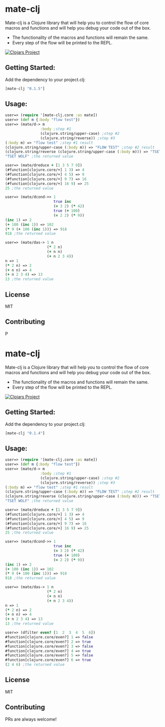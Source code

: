# mate-clj


Mate-clj is a Clojure library that will help you to control the flow of core macros and functions and will help you debug your code out of the box.


*  The functionality of the macros and functions will remain the same.
*  Every step of the flow will be printed to the REPL.

[![Clojars Project](https://img.shields.io/clojars/v/mate-clj.svg)](https://clojars.org/mate-clj)


## Getting Started:

Add the dependency to your project.clj:
```clojure
[mate-clj "0.1.5"]
```

## Usage:

```clojure
user=> (require '[mate-clj.core :as mate])
user=> (def m {:body "flow test"})
user=> (mate/d-> m
                :body ;step #1
                (clojure.string/upper-case) ;step #2
                (clojure.string/reverse)) ;step #3
(:body m) => "flow test" ;step #1 result 
(clojure.string/upper-case (:body m)) => "FLOW TEST" ;step #2 result
(clojure.string/reverse (clojure.string/upper-case (:body m))) => "TSET WOLF" ;step #3 result
"TSET WOLF" ;the returned value

user=> (mate/dreduce + [1 3 5 7 9])
(#function[clojure.core/+] 1 3) => 4
(#function[clojure.core/+] 4 5) => 9
(#function[clojure.core/+] 9 7) => 16
(#function[clojure.core/+] 16 9) => 25
25 ;the returned value

user=> (mate/dcond->> 1
                      true inc
                      (= 3 2) (* 42)
                      true (+ 100)
                      (= 2 2) (* 9))
(inc 1) => 2
(+ 100 (inc 1)) => 102
(* 9 (+ 100 (inc 1))) => 918
918 ;the returned value

user=> (mate/das-> 1 n
                   (* 2 n)
                   (+ n n)
                   (+ n 2 3 4))
n => 1
(* 2 n) => 2
(+ n n) => 4
(+ n 2 3 4) => 13
13 ;the returned value


```


License
----

MIT



## Contributing
P
# mate-clj


Mate-clj is a Clojure library that will help you to control the flow of core macros and functions and will help you debug your code out of the box.


*  The functionality of the macros and functions will remain the same.
*  Every step of the flow will be printed to the REPL.

[![Clojars Project](https://img.shields.io/clojars/v/mate-clj.svg)](https://clojars.org/mate-clj)


## Getting Started:

Add the dependency to your project.clj:
```clojure
[mate-clj "0.1.4"]
```

## Usage:

```clojure
user=> (require '[mate-clj.core :as mate])
user=> (def m {:body "flow test"})
user=> (mate/d-> m
                :body ;step #1
                (clojure.string/upper-case) ;step #2
                (clojure.string/reverse)) ;step #3
(:body m) => "flow test" ;step #1 result 
(clojure.string/upper-case (:body m)) => "FLOW TEST" ;step #2 result
(clojure.string/reverse (clojure.string/upper-case (:body m))) => "TSET WOLF" ;step #3 result
"TSET WOLF" ;the returned value

user=> (mate/dreduce + [1 3 5 7 9])
(#function[clojure.core/+] 1 3) => 4
(#function[clojure.core/+] 4 5) => 9
(#function[clojure.core/+] 9 7) => 16
(#function[clojure.core/+] 16 9) => 25
25 ;the returned value

user=> (mate/dcond->> 1
                      true inc
                      (= 3 2) (* 42)
                      true (+ 100)
                      (= 2 2) (* 9))
(inc 1) => 2
(+ 100 (inc 1)) => 102
(* 9 (+ 100 (inc 1))) => 918
918 ;the returned value

user=> (mate/das-> 1 n
                   (* 2 n)
                   (+ n n)
                   (+ n 2 3 4))
n => 1
(* 2 n) => 2
(+ n n) => 4
(+ n 2 3 4) => 13
13 ;the returned value

user=> (dfilter even? [1  2  3  4  5  6])
#function[clojure.core/even?] 1 => false
#function[clojure.core/even?] 2 => true
#function[clojure.core/even?] 3 => false
#function[clojure.core/even?] 4 => true
#function[clojure.core/even?] 5 => false
#function[clojure.core/even?] 6 => true
(2 4 6) ;the returned value
```


License
----

MIT



## Contributing
PRs are always welcome!
